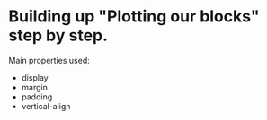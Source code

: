<h1>
    Building up "Plotting our blocks" step by step.
</h1>
<p>
    Main properties used:
</p>
<ul>
    <li>
        display
    </li>
    <li>
        margin
    </li>
    <li>
        padding
    </li>
    <li>
        vertical-align
    </li>
</ul>